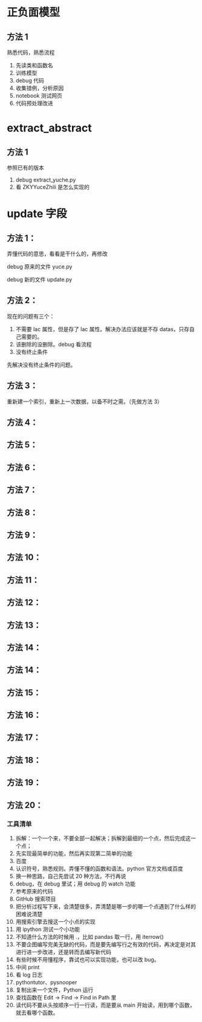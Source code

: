 


# 正负面模型  



## 方法 1 

熟悉代码，熟悉流程  

1. 先读类和函数名  
2. 训练模型
3. debug 代码 
4. 收集错例，分析原因  
5. notebook 测试网页  
6. 代码预处理改进


































# extract_abstract   




## 方法 1  

参照已有的版本  

1. debug extract_yuche.py  
2. 看 ZKYYuceZhili 是怎么实现的  

































# update 字段  

## 方法 1：  

弄懂代码的意思，看看是干什么的，再修改  

debug 原来的文件 yuce.py  

debug 新的文件 update.py  



## 方法 2：  

现在的问题有三个：  
1. 不需要 lac 属性，但是存了 lac 属性。解决办法应该就是不存 datas，只存自己需要的。  
2. 该删除的没删除。debug 看流程  
3. 没有终止条件  

先解决没有终止条件的问题。  


## 方法 3：  

重新建一个索引，重新上一次数据，以备不时之需。（先做方法 3）  


## 方法 4：  



## 方法 5：  



## 方法 6：  



## 方法 7：  




## 方法 8：  




## 方法 9：  



## 方法 10：  




## 方法 11：  




## 方法 12：  




## 方法 13：  



## 方法 14：  




## 方法 14：  




## 方法 15：  




## 方法 16：  




## 方法 17：  




## 方法 18：  




## 方法 19：  




## 方法 20：  












### 工具清单  

1. 拆解：一个一个来，不要全部一起解决；拆解到最细的一个点，然后完成这一个点；  
2. 先实现最简单的功能，然后再实现第二简单的功能  
3. 百度
4. 认识符号，熟悉规则。弄懂不懂的函数和语法。python 官方文档或百度
5. 换一种思路，自己先尝试 20 种方法，不行再说   
6. debug，在 debug 里试；用 debug 的 watch 功能  
7. 参考原来的代码  
8. GitHub 搜索项目  
9. 把分析过程写下来，会清楚很多，弄清楚是哪一步的哪一个点遇到了什么样的困难说清楚  
10. 用搜索引擎去搜这一个小点的实现  
11. 用 ipython 测试一个小功能  
12. 不知道什么方法的时候用 .，比如 pandas 取一行，用 iterrow()  
13. 不要企图编写完美无缺的代码，而是要先编写行之有效的代码，再决定是对其进行进一步改进，还是转而去编写新代码  
14. 有些时候不用懂程序，靠试也可以实现功能，也可以改 bug。  
15. 中间 print  
16. 看 log 日志  
17. pythontutor、pysnooper  
18. 复制出来一个文件，Python 运行
19. 查找函数在 Edit -> Find -> Find in Path 里
20. 读代码不要从头按顺序一行一行读，而是要从 main 开始读，用到哪个函数，就去看哪个函数。








